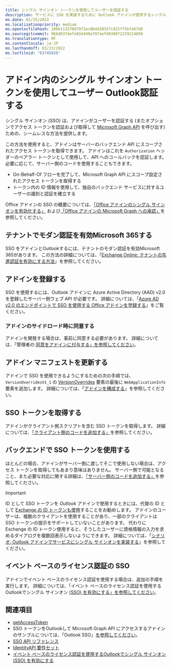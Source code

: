 ```yaml
---
title: シングル サインオン トークンを使用してユーザーを認証する
description: サービスに SSO を実装するために Outlook アドインが提供するシングル サインオン トークンを使用することについて説明します。
ms.date: 01/25/2022
ms.localizationpriority: medium
ms.openlocfilehash: 108b11327087972ac064420357c822ff5bfe67d8
ms.sourcegitcommit: 968d637defe816449a797aefd930872229214898
ms.translationtype: MT
ms.contentlocale: ja-JP
ms.lasthandoff: 03/23/2022
ms.locfileid: "63745826"
---
```

# <a name="authenticate-a-user-with-a-single-sign-on-token-in-an-outlook-add-in"></a>アドイン内のシングル サインオン トークンを使用してユーザー Outlook認証する

シングル サインオン (SSO) は、アドインがユーザーを認証する (またオプションでアクセス トークンを認証および取得して [Microsoft Graph API](/graph/overview) を呼び出す) ための、シームレスな方法を提供します。

この方法を使用すると、アドインはサーバーのバックエンド API にスコープされたアクセス トークンを取得できます。 アドインはこれを `Authorization` ヘッダーのベアラー トークンとして使用して、API へのコールバックを認証します。 必要に応じて、サーバー側のコードを使用することもできます。

- On-Behalf-Of フローを完了して、Microsoft Graph API にスコープ設定されたアクセス トークンを取得する
- トークン内の ID 情報を使用して、独自のバックエンド サービスに対するユーザーの識別と認証を確立する

Office アドインの SSO の概要については、[「Office アドインのシングル サインオンを有効化する」](../develop/sso-in-office-add-ins.md) および[「Office アドインの Microsoft Graph への承認」](../develop/authorize-to-microsoft-graph.md)を参照してください。

## <a name="enable-modern-authentication-in-your-microsoft-365-tenancy"></a>テナントでモダン認証を有効Microsoft 365する

SSO をアドインとOutlookするには、テナントのモダン認証を有効Microsoft 365があります。 この方法の詳細については、「[Exchange Online: テナントの先進認証を有効にする方法](https://social.technet.microsoft.com/wiki/contents/articles/32711.exchange-online-how-to-enable-your-tenant-for-modern-authentication.aspx)」を参照してください。

## <a name="register-your-add-in"></a>アドインを登録する

SSO を使用するには、Outlook アドインに Azure Active Directory (AAD) v2.0 を登録したサーバー側ウェブ API が必要です。 詳細については、「[Azure AD v2.0 のエンドポイントで SSO を使用する Office アドインを登録する](../develop/register-sso-add-in-aad-v2.md)」をご覧ください。

### <a name="provide-consent-when-sideloading-an-add-in"></a>アドインのサイドロード時に同意する

アドインを開発する場合は、事前に同意する必要があります。 詳細については、「管理者の [同意をアドインに付与する」を参照してください](../develop/grant-admin-consent-to-an-add-in.md)。

## <a name="update-the-add-in-manifest"></a>アドイン マニフェストを更新する

アドインで SSO を使用できるようにするための次の手順では、`VersionOverridesV1_1` の [VersionOverrides](../reference/manifest/versionoverrides.md) 要素の最後に `WebApplicationInfo` 要素を追加します。 詳細については、「[アドインを構成する](../develop/sso-in-office-add-ins.md#configure-the-add-in)」を参照してください。

## <a name="get-the-sso-token"></a>SSO トークンを取得する

アドインがクライアント側スクリプトを含む SSO トークンを取得します。 詳細については、[「クライアント側のコードを追加する」](../develop/sso-in-office-add-ins.md#add-client-side-code)を参照してください。

## <a name="use-the-sso-token-at-the-back-end"></a>バックエンドで SSO トークンを使用する

ほとんどの場合、アドインがサーバー側に渡してそこで使用しない場合は、アクセス トークンを取得してもあまり意味はありません。 サーバー側で可能となること、また必要な対応に関する詳細は、[「サーバー側のコードを追加する」](../develop/sso-in-office-add-ins.md#pass-the-access-token-to-server-side-code)を参照してください。

> [!IMPORTANT]
> ID として SSO トークンを *Outlook* アドインで使用するときには、代替の ID として [Exchange の ID トークンも使用](authenticate-a-user-with-an-identity-token.md)することをお勧めします。 アドインのユーザーは、複数のクライアントを使用することがあり、一部のクライアントは SSO トークンの提示をサポートしていないことがあります。 代わりに Exchange の ID トークン使用すると、そうしたユーザーに資格情報の入力を求めるダイアログを複数回表示しないようにできます。 詳細については、「[シナリオ: Outlook アドインでサービスにシングル サインオンを実装する](implement-sso-in-outlook-add-in.md)」を参照してください。

## <a name="sso-for-event-based-activation"></a>イベント ベースのライセンス認証の SSO

アドインでイベント ベースのライセンス認証を使用する場合は、追加の手順を実行します。 詳細については、「イベント ベースのライセンス認証を使用する Outlookでシングル サインオン [(SSO) を有効にする」を参照してください](use-sso-in-event-based-activation.md)。

## <a name="see-also"></a>関連項目

- [getAccessToken](/javascript/api/office-runtime/officeruntime.auth#office-runtime-officeruntime-auth-getaccesstoken-member(1))
- SSO トークンをOutlookして Microsoft Graph API にアクセスするアドインのサンプルについては、「Outlook SSO」[を参照してください](https://github.com/OfficeDev/Office-Add-in-samples/tree/main/Samples/auth/Outlook-Add-in-SSO)。
- [SSO API リファレンス](/javascript/api/office/office.auth#office-office-auth-getaccesstoken-member(1))
- [IdentityAPI 要件セット](../reference/requirement-sets/identity-api-requirement-sets.md)
- [イベント ベースのライセンス認証を使用するOutlookでシングル サインオン (SSO) を有効にする](use-sso-in-event-based-activation.md)
